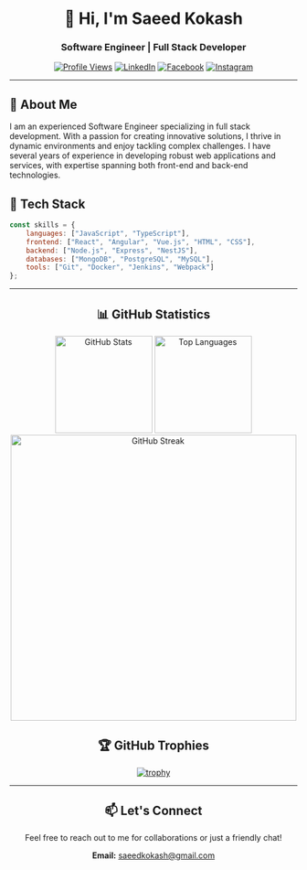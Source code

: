 <div align="center">
  
# 👋 Hi, I'm Saeed Kokash

### Software Engineer | Full Stack Developer

[![Profile Views](https://komarev.com/ghpvc/?username=SaeedKokash&label=Profile%20views&color=0e75b6&style=flat)](https://github.com/SaeedKokash)
[![LinkedIn](https://img.shields.io/badge/-LinkedIn-0077B5?style=flat&logo=linkedin&logoColor=white)](https://linkedin.com/in/saeedkokash)
[![Facebook](https://img.shields.io/badge/-Facebook-1877F2?style=flat&logo=facebook&logoColor=white)](https://fb.com/saeedkokash)
[![Instagram](https://img.shields.io/badge/-Instagram-E4405F?style=flat&logo=instagram&logoColor=white)](https://instagram.com/saeedkokash)

</div>

---

## 💼 About Me

I am an experienced Software Engineer specializing in full stack development. With a passion for creating innovative solutions, I thrive in dynamic environments and enjoy tackling complex challenges. I have several years of experience in developing robust web applications and services, with expertise spanning both front-end and back-end technologies.

## 🚀 Tech Stack

```javascript
const skills = {
    languages: ["JavaScript", "TypeScript"],
    frontend: ["React", "Angular", "Vue.js", "HTML", "CSS"],
    backend: ["Node.js", "Express", "NestJS"],
    databases: ["MongoDB", "PostgreSQL", "MySQL"],
    tools: ["Git", "Docker", "Jenkins", "Webpack"]
};
```

---

<div align="center">

## 📊 GitHub Statistics

<img src="https://github-readme-stats.vercel.app/api?username=SaeedKokash&show_icons=true&theme=tokyonight&hide_border=true&count_private=true" alt="GitHub Stats" height="170"/>
<img src="https://github-readme-stats.vercel.app/api/top-langs/?username=SaeedKokash&layout=compact&theme=tokyonight&hide_border=true" alt="Top Languages" height="170"/>

<img src="https://github-readme-streak-stats.herokuapp.com/?user=SaeedKokash&theme=tokyonight&hide_border=true" alt="GitHub Streak" width="500"/>

## 🏆 GitHub Trophies

[![trophy](https://github-profile-trophy.vercel.app/?username=SaeedKokash&theme=tokyonight&no-frame=true&row=1&column=7)](https://github.com/ryo-ma/github-profile-trophy)

</div>

---

<div align="center">

## 📫 Let's Connect

Feel free to reach out to me for collaborations or just a friendly chat!

**Email:** saeedkokash@gmail.com

</div>
